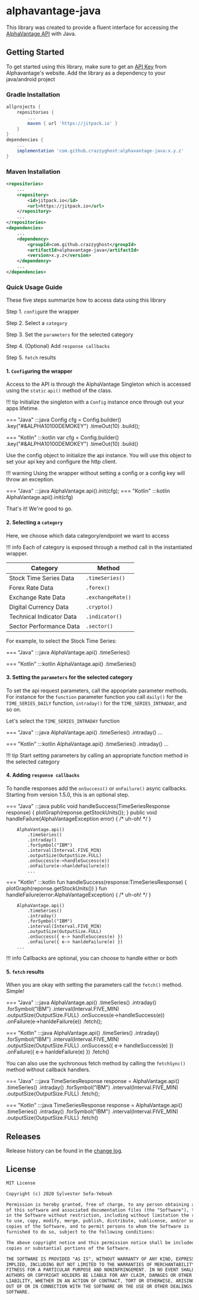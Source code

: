 # alphavantage-java

This library was created to provide a fluent interface for accessing the [AlphaVantage API](https://www.alphavantage.co/) with Java.

## Getting Started

To get started using this library, make sure to get an [API Key](https://www.alphavantage.co/support/#api-key) from Alphavantage's website. Add the library as a dependency to your java/android project

### Gradle Installation

```groovy
allprojects {
    repositories {
        ...
        maven { url 'https://jitpack.io' }
    }
}
dependencies {
    ...
    implementation 'com.github.crazzyghost:alphavantage-java:x.y.z'
}
```

### Maven Installation

```xml
<repositories>
    ...
    <repository>
        <id>jitpack.io</id>
        <url>https://jitpack.io</url>
    </repository>
    ...
</repositories>
<dependencies>
    ...
    <dependency>
        <groupId>com.github.crazzyghost</groupId>
        <artifactId>alphavantage-java</artifactId>
        <version>x.y.z</version>
    </dependency>
    ...
</dependencies>
```

### Quick Usage Guide

These five steps summarize how to access data using this library

Step 1. `config`ure the wrapper

Step 2. Select a `category`

Step 3. Set the `parameters` for the selected category

Step 4. (Optional) Add `response callbacks`

Step 5. `fetch` results

#### 1. `Config`uring the wrapper

Access to the API is through the AlphaVantage Singleton which is accessed using the `static` `api()` method of the class.

!!! tip
    Initialize the singleton with a `Config` instance once through out your apps lifetime.

=== "Java"
        :::java
        Config cfg = Config.builder()
            .key("#&ALPHA10100DEMOKEY")
            .timeOut(10)
            .build();

=== "Kotlin"
        :::kotlin
        var cfg = Config.builder()
            .key("#&ALPHA10100DEMOKEY")
            .timeOut(10)
            .build()

Use the config object to initialize the api instance. You will use this object to set your api key and configure the http client.

!!! warning
    Using the wrapper without setting a config or a config key will throw an exception.

=== "Java"
        :::java
        AlphaVantage.api().init(cfg);
=== "Kotlin"
        :::kotlin
        AlphaVantage.api().init(cfg)

That's it! We're good to go.

#### 2. Selecting a `category`

Here, we choose which data category/endpoint we want to access

!!! info
    Each of category is exposed through a method call in the instantiated wrapper.

| Category                  |   Method              |
| -------------             | ------------------    |
| Stock Time Series Data    | `.timeSeries()`       |
| Forex Rate Data           | `.forex()`            |
| Exchange Rate Data        | `.exchangeRate()`     |
| Digital Currency Data     | `.crypto()`           |
| Technical Indicator Data  | `.indicator()`        |
| Sector Performance Data   | `.sector()`           |

For example, to select the Stock Time Series:

=== "Java"
        :::java
        AlphaVantage.api()
            .timeSeries()

=== "Kotlin"
        :::kotlin
        AlphaVantage.api()
            .timeSeries()


#### 3. Setting the `parameters` for the selected category

To set the api request parameters, call the appopriate parameter methods. For instance for the `function` parameter function you call `daily()` for the `TIME_SERIES_DAILY` function, `intraday()` for the `TIME_SERIES_INTRADAY`,  and so on.

Let's select the `TIME_SERIES_INTRADAY` function

=== "Java"
        :::java
        AlphaVantage.api()
            .timeSeries()
            .intraday()
        ...

=== "Kotlin"
        :::kotlin
        AlphaVantage.api()
            .timeSeries()
            .intraday()
        ...

!!! tip
    Start setting parameters by calling an appropriate function method in the selected category

#### 4. Adding `response callbacks`

To handle responses add the `onSuccess()` or `onFailure()` async callbacks. Starting from version 1.5.0, this is an optional step.

=== "Java"
        :::java
        public void handleSuccess(TimeSeriesResponse response) {
            plotGraph(reponse.getStockUnits());
        }
        public void handleFailure(AlphaVantageException error) {
            /* uh-oh! */
        }

        AlphaVantage.api()
            .timeSeries()
            .intraday()
            .forSymbol("IBM")
            .interval(Interval.FIVE_MIN)
            .outputSize(OutputSize.FULL)
            .onSuccess(e->handleSuccess(e))
            .onFailure(e->hanldeFailure(e))
            ...

=== "Kotlin"
        :::kotlin
        fun handleSuccess(response:TimeSeriesResponse) {
            plotGraph(reponse.getStockUnits())
        }
        fun handleFailure(error:AlphaVantageException) {
            /* uh-oh! */
        }        

        AlphaVantage.api()
            .timeSeries()
            .intraday()
            .forSymbol("IBM")
            .interval(Interval.FIVE_MIN)
            .outputSize(OutputSize.FULL)
            .onSuccess({ e-> handleSuccess(e) })
            .onFailure({ e-> hanldeFailure(e) })            
        ...


!!! info
    Callbacks are optional, you can choose to handle either or both

#### 5.  `fetch` results

When you are okay with setting the parameters call the `fetch()` method. Simple!

=== "Java"
        :::java
        AlphaVantage.api()
            .timeSeries()
            .intraday()
            .forSymbol("IBM")
            .interval(Interval.FIVE_MIN)
            .outputSize(OutputSize.FULL)
            .onSuccess(e->handleSuccess(e))
            .onFailure(e->hanldeFailure(e))
            .fetch();

=== "Kotlin"
        :::java
        AlphaVantage.api()
            .timeSeries()
            .intraday()
            .forSymbol("IBM")
            .interval(Interval.FIVE_MIN)
            .outputSize(OutputSize.FULL)
            .onSuccess({ e-> handleSuccess(e) })
            .onFailure({ e-> hanldeFailure(e) })
            .fetch()

You can also use the sychronous fetch method by calling the `fetchSync()` method without callback handlers.

=== "Java"
        :::java
        TimeSeriesResponse response = AlphaVantage.api()
            .timeSeries()
            .intraday()
            .forSymbol("IBM")
            .interval(Interval.FIVE_MIN)
            .outputSize(OutputSize.FULL)
            .fetch();

=== "Kotlin"
        :::java
        TimeSeriesResponse response = AlphaVantage.api()
            .timeSeries()
            .intraday()
            .forSymbol("IBM")
            .interval(Interval.FIVE_MIN)
            .outputSize(OutputSize.FULL)
            .fetch()

## Releases

Release history can be found in the [change log](changelog.md).

## License

```txt
MIT License

Copyright (c) 2020 Sylvester Sefa-Yeboah

Permission is hereby granted, free of charge, to any person obtaining a copy
of this software and associated documentation files (the "Software"), to deal
in the Software without restriction, including without limitation the rights
to use, copy, modify, merge, publish, distribute, sublicense, and/or sell
copies of the Software, and to permit persons to whom the Software is
furnished to do so, subject to the following conditions:

The above copyright notice and this permission notice shall be included in all
copies or substantial portions of the Software.

THE SOFTWARE IS PROVIDED "AS IS", WITHOUT WARRANTY OF ANY KIND, EXPRESS OR
IMPLIED, INCLUDING BUT NOT LIMITED TO THE WARRANTIES OF MERCHANTABILITY,
FITNESS FOR A PARTICULAR PURPOSE AND NONINFRINGEMENT. IN NO EVENT SHALL THE
AUTHORS OR COPYRIGHT HOLDERS BE LIABLE FOR ANY CLAIM, DAMAGES OR OTHER
LIABILITY, WHETHER IN AN ACTION OF CONTRACT, TORT OR OTHERWISE, ARISING FROM,
OUT OF OR IN CONNECTION WITH THE SOFTWARE OR THE USE OR OTHER DEALINGS IN THE
SOFTWARE.
```